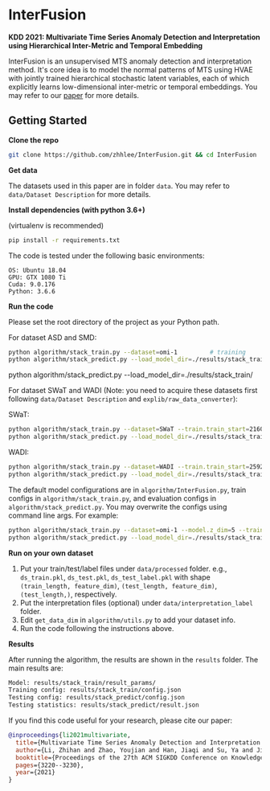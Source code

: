 # InterFusion

**KDD 2021: Multivariate Time Series Anomaly Detection and Interpretation using Hierarchical Inter-Metric and Temporal Embedding**

InterFusion is an unsupervised MTS anomaly detection and interpretation method. It's core idea is to model the normal patterns of MTS using HVAE with jointly trained hierarchical stochastic latent variables, each of which explicitly learns low-dimensional inter-metric or temporal embeddings. You may refer to our [paper](https://dl.acm.org/doi/abs/10.1145/3447548.3467075) for more details.

## Getting Started

**Clone the repo**

```bash
git clone https://github.com/zhhlee/InterFusion.git && cd InterFusion
```

**Get data**

The datasets used in this paper are in folder ``data``. You may refer to ``data/Dataset Description`` for more details.

**Install dependencies (with python 3.6+)**

(virtualenv is recommended)

```bash
pip install -r requirements.txt
```

The code is tested under the following basic environments:

```
OS: Ubuntu 18.04
GPU: GTX 1080 Ti
Cuda: 9.0.176
Python: 3.6.6
```

**Run the code**

Please set the root directory of the project as your Python path.

For dataset ASD and SMD:

```bash
python algorithm/stack_train.py --dataset=omi-1			# training
python algorithm/stack_predict.py --load_model_dir=./results/stack_train/	# evaluation
```

python algorithm/stack_predict.py --load_model_dir=./results/stack_train/

For dataset SWaT and WADI (Note: you need to acquire these datasets first following ``data/Dataset Description`` and ``explib/raw_data_converter``):

SWaT:

```bash
python algorithm/stack_train.py --dataset=SWaT --train.train_start=21600 --train.valid_portion=0.1 --model.window_length=30 '--model.output_shape=[15, 15, 30]' --model.z2_dim=8	# training
python algorithm/stack_predict.py --load_model_dir=./results/stack_train/ --mcmc_track=False	# evaluation
```

WADI:

```bash
python algorithm/stack_train.py --dataset=WADI --train.train_start=259200 --train.max_train_size=789371 --train.valid_portion=0.1 --model.window_length=30 '--model.output_shape=[15, 15, 30]' --model.z2_dim=8 # training
python algorithm/stack_predict.py --load_model_dir=./results/stack_train/ --mcmc_track=False	# evaluation
```

The default model configurations are in ``algorithm/InterFusion.py``, train configs in ``algorithm/stack_train.py``, and evaluation configs in ``algorithm/stack_predict.py``. You may overwrite the configs using command line args. For example:

```bash
python algorithm/stack_train.py --dataset=omi-1 --model.z_dim=5 --train.batch_size=128
python algorithm/stack_predict.py --load_model_dir=./results/stack_train/ --test_batch_size=100
```

**Run on your own dataset**

1. Put your train/test/label files under ``data/processed`` folder. e.g., ``ds_train.pkl``, ``ds_test.pkl``, ``ds_test_label.pkl`` with shape ``(train_length, feature_dim)``, ``(test_length, feature_dim)``, ``(test_length,)``, respectively. 
2. Put the interpretation files (optional) under ``data/interpretation_label`` folder.
3. Edit ``get_data_dim`` in ``algorithm/utils.py`` to add your dataset info.
4. Run the code following the instructions above.

**Results**

After running the algorithm, the results are shown in the ``results`` folder. The main results are:

```bash
Model: results/stack_train/result_params/
Training config: results/stack_train/config.json
Testing config: results/stack_predict/config.json
Testing statistics: results/stack_predict/result.json
```



If you find this code useful for your research, please cite our paper:

```bibTex
@inproceedings{li2021multivariate,
  title={Multivariate Time Series Anomaly Detection and Interpretation using Hierarchical Inter-Metric and Temporal Embedding},
  author={Li, Zhihan and Zhao, Youjian and Han, Jiaqi and Su, Ya and Jiao, Rui and Wen, Xidao and Pei, Dan},
  booktitle={Proceedings of the 27th ACM SIGKDD Conference on Knowledge Discovery \& Data Mining},
  pages={3220--3230},
  year={2021}
}
```

